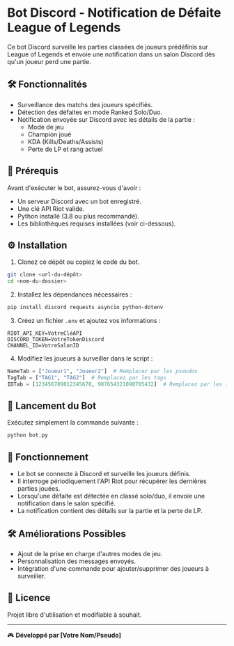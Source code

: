 # Bot Discord - Notification de Défaite League of Legends

Ce bot Discord surveille les parties classées de joueurs prédéfinis sur League of Legends et envoie une notification dans un salon Discord dès qu'un joueur perd une partie.

## 🛠 Fonctionnalités
- Surveillance des matchs des joueurs spécifiés.
- Détection des défaites en mode Ranked Solo/Duo.
- Notification envoyée sur Discord avec les détails de la partie :
  - Mode de jeu
  - Champion joué
  - KDA (Kills/Deaths/Assists)
  - Perte de LP et rang actuel

## 📌 Prérequis
Avant d'exécuter le bot, assurez-vous d'avoir :
- Un serveur Discord avec un bot enregistré.
- Une clé API Riot valide.
- Python installé (3.8 ou plus recommandé).
- Les bibliothèques requises installées (voir ci-dessous).

## ⚙ Installation
1. Clonez ce dépôt ou copiez le code du bot.
```bash
git clone <url-du-dépôt>
cd <nom-du-dossier>
```
2. Installez les dépendances nécessaires :
```bash
pip install discord requests asyncio python-dotenv
```
3. Créez un fichier `.env` et ajoutez vos informations :
```
RIOT_API_KEY=VotreCléAPI
DISCORD_TOKEN=VotreTokenDiscord
CHANNEL_ID=VotreSalonID
```
4. Modifiez les joueurs à surveiller dans le script :
```python
NameTab = ["Joueur1", "Joueur2"]  # Remplacez par les pseudos
TagTab = ["TAG1", "TAG2"]  # Remplacez par les tags
IDTab = [123456789012345678, 987654321098765432]  # Remplacez par les ID Discord
```

## 🚀 Lancement du Bot
Exécutez simplement la commande suivante :
```bash
python bot.py
```

## 📝 Fonctionnement
- Le bot se connecte à Discord et surveille les joueurs définis.
- Il interroge périodiquement l'API Riot pour récupérer les dernières parties jouées.
- Lorsqu'une défaite est détectée en classé solo/duo, il envoie une notification dans le salon spécifié.
- La notification contient des détails sur la partie et la perte de LP.

## 🛠 Améliorations Possibles
- Ajout de la prise en charge d'autres modes de jeu.
- Personnalisation des messages envoyés.
- Intégration d'une commande pour ajouter/supprimer des joueurs à surveiller.

## 📜 Licence
Projet libre d'utilisation et modifiable à souhait.

---
🎮 **Développé par [Votre Nom/Pseudo]**

